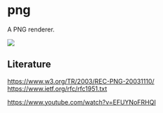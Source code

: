 # png

A PNG renderer.

<img src="./tests/potatoe.png">

## Literature

https://www.w3.org/TR/2003/REC-PNG-20031110/<br>
https://www.ietf.org/rfc/rfc1951.txt<br>

https://www.youtube.com/watch?v=EFUYNoFRHQI<br>